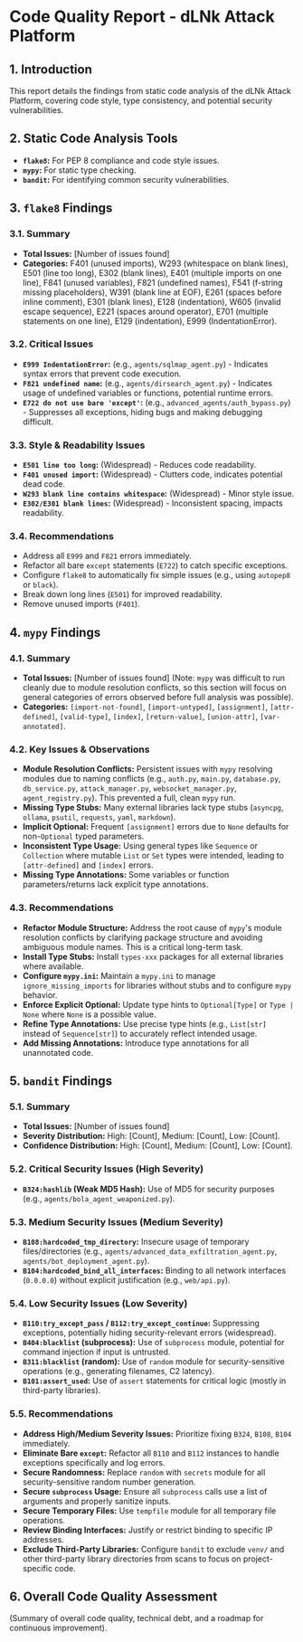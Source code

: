 # Code Quality Report - dLNk Attack Platform

## 1. Introduction
This report details the findings from static code analysis of the dLNk Attack Platform, covering code style, type consistency, and potential security vulnerabilities.

## 2. Static Code Analysis Tools
*   **`flake8`:** For PEP 8 compliance and code style issues.
*   **`mypy`:** For static type checking.
*   **`bandit`:** For identifying common security vulnerabilities.

## 3. `flake8` Findings

### 3.1. Summary
*   **Total Issues:** [Number of issues found]
*   **Categories:** F401 (unused imports), W293 (whitespace on blank lines), E501 (line too long), E302 (blank lines), E401 (multiple imports on one line), F841 (unused variables), F821 (undefined names), F541 (f-string missing placeholders), W391 (blank line at EOF), E261 (spaces before inline comment), E301 (blank lines), E128 (indentation), W605 (invalid escape sequence), E221 (spaces around operator), E701 (multiple statements on one line), E129 (indentation), E999 (IndentationError).

### 3.2. Critical Issues
*   **`E999 IndentationError`:** (e.g., `agents/sqlmap_agent.py`) - Indicates syntax errors that prevent code execution.
*   **`F821 undefined name`:** (e.g., `agents/dirsearch_agent.py`) - Indicates usage of undefined variables or functions, potential runtime errors.
*   **`E722 do not use bare 'except'`:** (e.g., `advanced_agents/auth_bypass.py`) - Suppresses all exceptions, hiding bugs and making debugging difficult.

### 3.3. Style & Readability Issues
*   **`E501 line too long`:** (Widespread) - Reduces code readability.
*   **`F401 unused import`:** (Widespread) - Clutters code, indicates potential dead code.
*   **`W293 blank line contains whitespace`:** (Widespread) - Minor style issue.
*   **`E302/E301 blank lines`:** (Widespread) - Inconsistent spacing, impacts readability.

### 3.4. Recommendations
*   Address all `E999` and `F821` errors immediately.
*   Refactor all bare `except` statements (`E722`) to catch specific exceptions.
*   Configure `flake8` to automatically fix simple issues (e.g., using `autopep8` or `black`).
*   Break down long lines (`E501`) for improved readability.
*   Remove unused imports (`F401`).

## 4. `mypy` Findings

### 4.1. Summary
*   **Total Issues:** [Number of issues found] (Note: `mypy` was difficult to run cleanly due to module resolution conflicts, so this section will focus on general categories of errors observed before full analysis was possible).
*   **Categories:** `[import-not-found]`, `[import-untyped]`, `[assignment]`, `[attr-defined]`, `[valid-type]`, `[index]`, `[return-value]`, `[union-attr]`, `[var-annotated]`.

### 4.2. Key Issues & Observations
*   **Module Resolution Conflicts:** Persistent issues with `mypy` resolving modules due to naming conflicts (e.g., `auth.py`, `main.py`, `database.py`, `db_service.py`, `attack_manager.py`, `websocket_manager.py`, `agent_registry.py`). This prevented a full, clean `mypy` run.
*   **Missing Type Stubs:** Many external libraries lack type stubs (`asyncpg`, `ollama`, `psutil`, `requests`, `yaml`, `markdown`).
*   **Implicit Optional:** Frequent `[assignment]` errors due to `None` defaults for non-`Optional` typed parameters.
*   **Inconsistent Type Usage:** Using general types like `Sequence` or `Collection` where mutable `List` or `Set` types were intended, leading to `[attr-defined]` and `[index]` errors.
*   **Missing Type Annotations:** Some variables or function parameters/returns lack explicit type annotations.

### 4.3. Recommendations
*   **Refactor Module Structure:** Address the root cause of `mypy`'s module resolution conflicts by clarifying package structure and avoiding ambiguous module names. This is a critical long-term task.
*   **Install Type Stubs:** Install `types-xxx` packages for all external libraries where available.
*   **Configure `mypy.ini`:** Maintain a `mypy.ini` to manage `ignore_missing_imports` for libraries without stubs and to configure `mypy` behavior.
*   **Enforce Explicit Optional:** Update type hints to `Optional[Type]` or `Type | None` where `None` is a possible value.
*   **Refine Type Annotations:** Use precise type hints (e.g., `List[str]` instead of `Sequence[str]`) to accurately reflect intended usage.
*   **Add Missing Annotations:** Introduce type annotations for all unannotated code.

## 5. `bandit` Findings

### 5.1. Summary
*   **Total Issues:** [Number of issues found]
*   **Severity Distribution:** High: [Count], Medium: [Count], Low: [Count].
*   **Confidence Distribution:** High: [Count], Medium: [Count], Low: [Count].

### 5.2. Critical Security Issues (High Severity)
*   **`B324:hashlib` (Weak MD5 Hash):** Use of MD5 for security purposes (e.g., `agents/bola_agent_weaponized.py`).

### 5.3. Medium Security Issues (Medium Severity)
*   **`B108:hardcoded_tmp_directory`:** Insecure usage of temporary files/directories (e.g., `agents/advanced_data_exfiltration_agent.py`, `agents/bot_deployment_agent.py`).
*   **`B104:hardcoded_bind_all_interfaces`:** Binding to all network interfaces (`0.0.0.0`) without explicit justification (e.g., `web/api.py`).

### 5.4. Low Security Issues (Low Severity)
*   **`B110:try_except_pass` / `B112:try_except_continue`:** Suppressing exceptions, potentially hiding security-relevant errors (widespread).
*   **`B404:blacklist` (subprocess):** Use of `subprocess` module, potential for command injection if input is untrusted.
*   **`B311:blacklist` (random):** Use of `random` module for security-sensitive operations (e.g., generating filenames, C2 latency).
*   **`B101:assert_used`:** Use of `assert` statements for critical logic (mostly in third-party libraries).

### 5.5. Recommendations
*   **Address High/Medium Severity Issues:** Prioritize fixing `B324`, `B108`, `B104` immediately.
*   **Eliminate Bare `except`:** Refactor all `B110` and `B112` instances to handle exceptions specifically and log errors.
*   **Secure Randomness:** Replace `random` with `secrets` module for all security-sensitive random number generation.
*   **Secure `subprocess` Usage:** Ensure all `subprocess` calls use a list of arguments and properly sanitize inputs.
*   **Secure Temporary Files:** Use `tempfile` module for all temporary file operations.
*   **Review Binding Interfaces:** Justify or restrict binding to specific IP addresses.
*   **Exclude Third-Party Libraries:** Configure `bandit` to exclude `venv/` and other third-party library directories from scans to focus on project-specific code.

## 6. Overall Code Quality Assessment
(Summary of overall code quality, technical debt, and a roadmap for continuous improvement).
